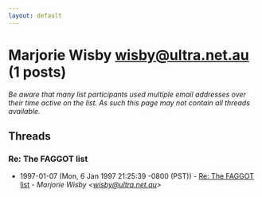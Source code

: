```yaml
---
layout: default
---
```


# Marjorie Wisby <wisby@ultra.net.au> (1 posts)

_Be aware that many list participants used multiple email addresses over their time active on the list. As such this page may not contain all threads available._

## Threads

### Re: The FAGGOT list
+ 1997-01-07 (Mon, 6 Jan 1997 21:25:39 -0800 (PST)) - [Re: The FAGGOT list](/archive/1997/01/dfe1be60d6e36adcf3a6e977503a0b3a013eddc12f7eb742aee33c624bcb0b37) - _Marjorie Wisby \<wisby@ultra.net.au\>_

